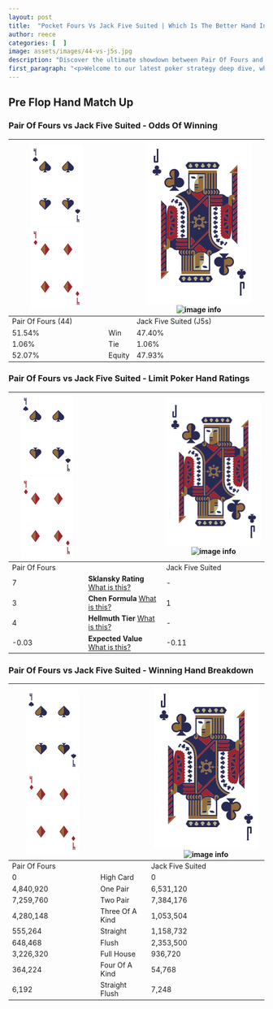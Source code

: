 ```yaml
---
layout: post
title:  "Pocket Fours Vs Jack Five Suited | Which Is The Better Hand In Poker? A Complete Guide"
author: reece
categories: [  ]
image: assets/images/44-vs-j5s.jpg
description: "Discover the ultimate showdown between Pair Of Fours and Jack Five Suited in poker! Uncover the odds, strategies, and scenarios where one hand triumphs over the other. Get ready to up your poker game with this thrilling analysis."
first_paragraph: "<p>Welcome to our latest poker strategy deep dive, where we're pitting two distinct hands against each other in a high-stakes showdown: Pair Of Fours vs Jack Five Suited.</p><p>In the dynamic world of poker, every decision counts, and knowing which hand holds the upper hand is key to your success at the table.</p><p>In this article, we'll dissect these two hands, explore the scenarios where one dominates the other, and equip you with the knowledge to make strategic choices that can tip the odds in your favor.</p><p>Get ready to unravel the intriguing dynamics of these poker hands and elevate your game to new heights.</p>"
---
```




[comment]: # (sp0)

## Pre Flop Hand Match Up

<div class="table hand-ratings" markdown="1"> 



### Pair Of Fours vs Jack Five Suited - Odds Of Winning


    
| ![image info](assets/images/hand1/4.png) ![image info](assets/images/hand1/4o.png) |  | ![image info](assets/images/hand2/J.png) ![image info](assets/images/hand2/5s.png) |
| -------- | -------- | -------- |
| Pair Of Fours (44) |  | Jack Five Suited (J5s) |
| 51.54% | Win | 47.40% |
| 1.06% | Tie | 1.06% |
| 52.07% | Equity | 47.93% |




[comment]: # (sp1)



### Pair Of Fours vs Jack Five Suited - Limit Poker Hand Ratings


    
| ![image info](assets/images/hand1/4.png) ![image info](assets/images/hand1/4o.png) |  | ![image info](assets/images/hand2/J.png) ![image info](assets/images/hand2/5s.png) |
| -------- | -------- | -------- |
| Pair Of Fours |  | Jack Five Suited |
| 7 | **Sklansky Rating** [What is this?](/sklansky-rating-explained) | - |
| 3 | **Chen Formula** [What is this?](/chen-formula-explained) | 1 |
| 4 | **Hellmuth Tier** [What is this?](/Hellmuth-tier-explained) | - |
| -0.03 | **Expected Value** [What is this?](/expected-value-explained) | -0.11 |




[comment]: # (sp2)



### Pair Of Fours vs Jack Five Suited - Winning Hand Breakdown


    
| ![image info](assets/images/hand1/4.png) ![image info](assets/images/hand1/4o.png) |  | ![image info](assets/images/hand2/J.png) ![image info](assets/images/hand2/5s.png) |
| -------- | -------- | -------- |
| Pair Of Fours |  | Jack Five Suited |
| 0 | High Card | 0 |
| 4,840,920 | One Pair | 6,531,120 |
| 7,259,760 | Two Pair | 7,384,176 |
| 4,280,148 | Three Of A Kind | 1,053,504 |
| 555,264 | Straight | 1,158,732 |
| 648,468 | Flush | 2,353,500 |
| 3,226,320 | Full House | 936,720 |
| 364,224 | Four Of A Kind | 54,768 |
| 6,192 | Straight Flush | 7,248 |




[comment]: # (sp3)



</div>

[comment]: # (sp4)



[comment]: # (sp5)

